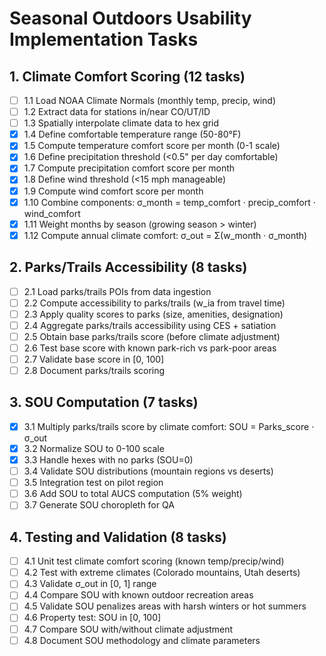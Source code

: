 # Seasonal Outdoors Usability Implementation Tasks

## 1. Climate Comfort Scoring (12 tasks)

- [ ] 1.1 Load NOAA Climate Normals (monthly temp, precip, wind)
- [ ] 1.2 Extract data for stations in/near CO/UT/ID
- [ ] 1.3 Spatially interpolate climate data to hex grid
- [x] 1.4 Define comfortable temperature range (50-80°F)
- [x] 1.5 Compute temperature comfort score per month (0-1 scale)
- [x] 1.6 Define precipitation threshold (<0.5" per day comfortable)
- [x] 1.7 Compute precipitation comfort score per month
- [x] 1.8 Define wind threshold (<15 mph manageable)
- [x] 1.9 Compute wind comfort score per month
- [x] 1.10 Combine components: σ_month = temp_comfort · precip_comfort · wind_comfort
- [x] 1.11 Weight months by season (growing season > winter)
- [x] 1.12 Compute annual climate comfort: σ_out = Σ(w_month · σ_month)

## 2. Parks/Trails Accessibility (8 tasks)

- [ ] 2.1 Load parks/trails POIs from data ingestion
- [ ] 2.2 Compute accessibility to parks/trails (w_ia from travel time)
- [ ] 2.3 Apply quality scores to parks (size, amenities, designation)
- [ ] 2.4 Aggregate parks/trails accessibility using CES + satiation
- [ ] 2.5 Obtain base parks/trails score (before climate adjustment)
- [ ] 2.6 Test base score with known park-rich vs park-poor areas
- [ ] 2.7 Validate base score in [0, 100]
- [ ] 2.8 Document parks/trails scoring

## 3. SOU Computation (7 tasks)

- [x] 3.1 Multiply parks/trails score by climate comfort: SOU = Parks_score · σ_out
- [x] 3.2 Normalize SOU to 0-100 scale
- [x] 3.3 Handle hexes with no parks (SOU=0)
- [ ] 3.4 Validate SOU distributions (mountain regions vs deserts)
- [ ] 3.5 Integration test on pilot region
- [ ] 3.6 Add SOU to total AUCS computation (5% weight)
- [ ] 3.7 Generate SOU choropleth for QA

## 4. Testing and Validation (8 tasks)

- [ ] 4.1 Unit test climate comfort scoring (known temp/precip/wind)
- [ ] 4.2 Test with extreme climates (Colorado mountains, Utah deserts)
- [ ] 4.3 Validate σ_out in [0, 1] range
- [ ] 4.4 Compare SOU with known outdoor recreation areas
- [ ] 4.5 Validate SOU penalizes areas with harsh winters or hot summers
- [ ] 4.6 Property test: SOU in [0, 100]
- [ ] 4.7 Compare SOU with/without climate adjustment
- [ ] 4.8 Document SOU methodology and climate parameters
